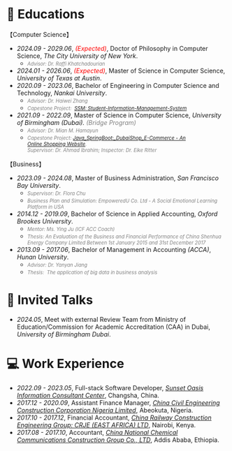 # 📖 Educations
【Computer Science】
- *2024.09 - 2029.06*, <span style="color:red;">*(Expected)*</span>, Doctor of Philosophy in Computer Science, *The City University of New York*.
  - *<span style="color:gray; font-size:0.8em;">Advisor: Dr. Raffi Khatchadourian</span>*
- *2024.01 - 2026.06*, <span style="color:red;">*(Expected)*</span>, Master of Science in Computer Science, *University of Texas at Austin*.
- *2020.09 - 2023.06*, Bachelor of Engineering in Computer Science and Technology, *Nankai University*.
	- *<span style="color:gray; font-size:0.8em;">Advisor: Dr. Haiwei Zhang</span>*
	- *<span style="color:gray; font-size:0.8em;">Capestone Project:     [SSM: Student-Information-Management-System](https://github.com/Chufeng-Jiang/SSM_Student-Information-Management-System)</span>*
- *2021.09 - 2022.09*, Master of Science in Computer Science, *University of Birmingham (Dubai).  <span style="color:gray;">(Bridge Program)</span>*
  - *<span style="color:gray;font-size:0.8em;">Advisor: Dr. Mian M. Hamayun</span>*
  - *<span style="color:gray;font-size:0.8em;">Capestone Project: [Java_SpringBoot:_DubaiShop_E-Commerce - An Online Shopping Website](https://github.com/Chufeng-Jiang/Java_SpringBoot_DubaiShop_E-Commerce). <br>Supervisor: Dr. Ahmad Ibrahim; Inspector: Dr. Eike Ritter</span>*


【Business】
- *2023.09 - 2024.08*, Master of Business Administration, *San Francisco Bay University*.
  - *<span style="color:gray; font-size:0.8em;">Supervisor: Dr. Flora Chu</span>*
  - *<span style="color:gray; font-size:0.8em;">Business Plan and Simulation: EmpoweredU Co. Ltd -  A Social Emotional Learning Platform in USA </span>*
- *2014.12 - 2019.09*, Bachelor of Science in Applied Accounting, *Oxford Brookes University*.
  - *<span style="color:gray; font-size:0.8em;">Mentor: Ms. Ying Ju (ICF ACC Coach)</span>*
  - *<span style="color:gray; font-size:0.8em;">Thesis: An Evaluation of the Business and Financial Performance of China Shenhua Energy Company Limited Between 1st January 2015 and 31st December 2017</span>*
- *2013.09 - 2017.06*, Bachelor of Management in Accounting *(ACCA)*,  *Hunan University*.
  - *<span style="color:gray; font-size:0.8em;">Advisor: Dr. Yanyan Jiang</span>*
  - *<span style="color:gray; font-size:0.8em;">Thesis:     The application of big data in business analysis</span>*

# 💬 Invited Talks
- *2024.05*, Meet with external Review Team from Ministry of Education/Commission for Academic Accreditation (CAA) in Dubai, *University of Birmingham Dubai*.


# 💻 Work Experience
- *2022.09 - 2023.05*, Full-stack Software Developer, [*Sunset Oasis Information Consultant Center*](https://www.linkedin.com/company/96330400/admin/dashboard/),  Changsha, China.
- *2017.12 - 2020.09*, Assistant Finance Manager, [*China Civil Engineering Construction Corporation Nigeria Limited*](http://www.ccecc.com.cn/col/col7669/index.html), Abeokuta, Nigeria.
- *2017.10 - 2017.12*, Financial Accountant, *[China Railway Construction Engineering Group: CRJE (EAST AFRICA) LTD](http://ydyl.cacem.com.cn/photos/EB5F603D_15509C5D.pdf)*, Nairobi, Kenya.
- *2017.08 - 2017.10*, Accountant, [*China National Chemical Communications Construction Group Co., LTD*](http://zhxjj.com.cn/index.php/page/index/id/124.html), Addis Ababa, Ethiopia.

